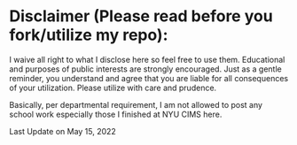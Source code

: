 # Disclaimer (Please read before you fork/utilize my repo):
I waive all right to what I disclose here so feel free to use them.
Educational and purposes of public interests are strongly encouraged.
Just as a gentle reminder, you understand and agree that you are liable for all consequences of your utilization. 
Please utilize with care and prudence.

Basically, per departmental requirement, I am not allowed to post any school work especially those I finished at NYU CIMS here.

Last Update on May 15, 2022
